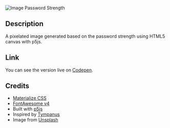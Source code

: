 ![Image Password Strength](./example.gif)

## Description
A pixelated image generated based on the password strength using HTML5 canvas with p5js.

## Link
You can see the version live on [Codepen](https://codepen.io/FlorinPop17/full/odbydZ).

## Credits
- [Materialize CSS](http://materializecss.com/)
- [FontAwesome v4](https://fontawesome.com/)
- Built with [p5js](https://p5js.org)
- Inspired by [Tympanus](https://tympanus.net/Development/PasswordStrengthVisualization/index.html)
- Image from [Unsplash](https://unsplash.com)